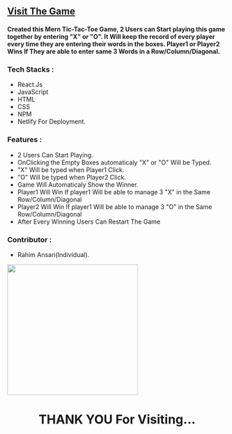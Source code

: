  <h2><a href="https://csb-7cxsee.netlify.app/" target="blank">Visit The Game</a></h2>
<h4>Created this Mern Tic-Tac-Toe Game, 2 Users can Start playing this game together by entering "X" or "O". It Will keep the record of every player every time they are entering their words in the boxes. Player1 or Player2 Wins If They are able to enter same 3 Words in a Row/Column/Diagonal.</h4>

<h3>Tech Stacks : </h3>
<ul>
 <li>React.Js</li>
 <li>JavaScript</li>
 <li>HTML</li>
 <li>CSS</li>
 <li>NPM</li>
 <li>Netlify For Deployment.</li>
</ul>

<h3>Features : </h3>
<ul>
 <li>2 Users Can Start Playing.</li>
 <li>OnClicking the Empty Boxes automaticaly "X" or "O" Will be Typed.</li>
 <li>"X" Will be typed when Player1 Click.</li>
 <li>"O" Will be typed when Player2 Click.</li>
 <li>Game Will Automaticaly Show the Winner.</li>
 <li>Player1 Will Win If player1 Will be able to manage 3 "X" in the Same Row/Column/Diagonal</li>
 <li>Player2 Will Win If player1 Will be able to manage 3 "O" in the Same Row/Column/Diagonal</li>
 <li>After Every Winning Users Can Restart The Game</li>
</ul>
<h3>Contributor : </h3>
<ul><li>Rahim Ansari(Individual).</li></ul>

<img align="center" src="https://64.media.tumblr.com/d0635fa4e4bf417b33f24bd481c21f88/tumblr_ppcabrYCWy1ue08b9o1_540.gif" width="300" />
<h1 align="center">THANK YOU For Visiting...</h1>
